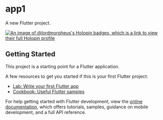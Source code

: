 # app1

A new Flutter project.

[![An image of @lordmorpheus's Holopin badges, which is a link to view their full Holopin profile](https://holopin.me/lordmorpheus)](https://holopin.io/@lordmorpheus)

## Getting Started

This project is a starting point for a Flutter application.

A few resources to get you started if this is your first Flutter project:

- [Lab: Write your first Flutter app](https://docs.flutter.dev/get-started/codelab)
- [Cookbook: Useful Flutter samples](https://docs.flutter.dev/cookbook)

For help getting started with Flutter development, view the
[online documentation](https://docs.flutter.dev/), which offers tutorials,
samples, guidance on mobile development, and a full API reference.
